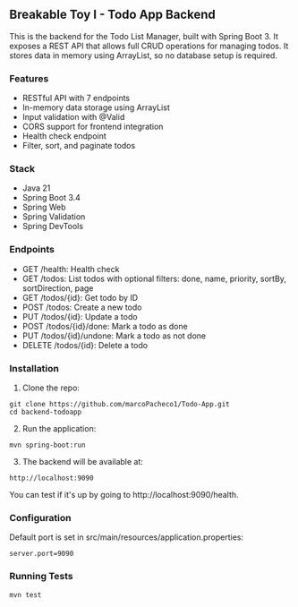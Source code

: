 ## Breakable Toy I - Todo App Backend

This is the backend for the Todo List Manager, built with Spring Boot 3. It exposes a REST API that allows full CRUD operations for managing todos. It stores data in memory using ArrayList, so no database setup is required.


### Features

- RESTful API with 7 endpoints
- In-memory data storage using ArrayList
- Input validation with @Valid
- CORS support for frontend integration
- Health check endpoint
- Filter, sort, and paginate todos

### Stack

- Java 21
- Spring Boot 3.4
- Spring Web
- Spring Validation
- Spring DevTools

### Endpoints

- GET /health: Health check
- GET /todos: List todos with optional filters: done, name, priority, sortBy, sortDirection, page
- GET /todos/{id}: Get todo by ID
- POST /todos: Create a new todo
- PUT /todos/{id}: Update a todo
- POST /todos/{id}/done: Mark a todo as done
- PUT /todos/{id}/undone: Mark a todo as not done
- DELETE /todos/{id}: Delete a todo

### Installation

1. Clone the repo: 
```
git clone https://github.com/marcoPacheco1/Todo-App.git
cd backend-todoapp
```

2. Run the application:
```
mvn spring-boot:run
```

3. The backend will be available at:
```
http://localhost:9090
```
You can test if it's up by going to http://localhost:9090/health.

### Configuration
Default port is set in src/main/resources/application.properties:
```
server.port=9090
```

### Running Tests
```
mvn test
```
